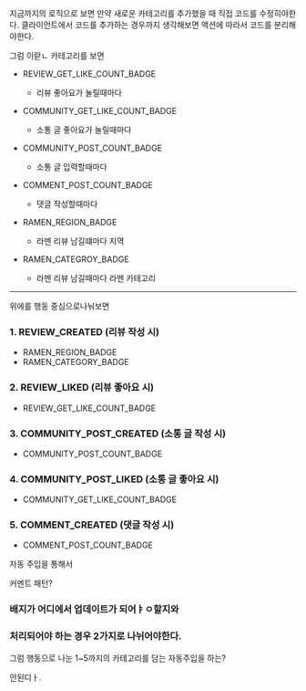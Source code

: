 지금까지의 로직으로 보면 만약 새로운 카테고리를 추가했을 때 직접 코드를 수정히야한다.
클라이언트에서 코드를 추가하는 경우까지 생각해보면 액션에 따라서 코드를 분리해야한다.

그럼 이랃ㄴ 카테고리를 보면

- REVIEW_GET_LIKE_COUNT_BADGE
	- 리뷰 좋아요가 눌릴때마다
- COMMUNITY_GET_LIKE_COUNT_BADGE
	- 소통 글 좋아요가 눌릴때마다

- COMMUNITY_POST_COUNT_BADGE
	- 소통 글 입력할때마다
- COMMENT_POST_COUNT_BADGE
	- 댓글 작성할때마다

- RAMEN_REGION_BADGE
	- 라멘 리뷰 남길떄마다 지역
- RAMEN_CATEGROY_BADGE
	- 라멘 리뷰 남길때마다 라멘 카테고리

---
위에를 행동 중심으로나눠보면

### 1. **REVIEW_CREATED** (리뷰 작성 시)

- RAMEN_REGION_BADGE
- RAMEN_CATEGORY_BADGE

### 2. **REVIEW_LIKED** (리뷰 좋아요 시)

- REVIEW_GET_LIKE_COUNT_BADGE

### 3. **COMMUNITY_POST_CREATED** (소통 글 작성 시)

- COMMUNITY_POST_COUNT_BADGE

### 4. **COMMUNITY_POST_LIKED** (소통 글 좋아요 시)

- COMMUNITY_GET_LIKE_COUNT_BADGE

### 5. **COMMENT_CREATED** (댓글 작성 시)

- COMMENT_POST_COUNT_BADGE

자동 주입을 통해서

커멘트 패턴?

### 배지가 어디에서 업데이트가 되어ㅑㅇ할지와
### 처리되어야 하는 경우 2가지로 나뉘어야한다.

그럼 행동으로 나눈 1~5까지의 카테고리를 담는 자동주입을 하는?

안된디ㅏ.